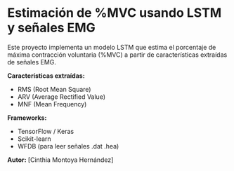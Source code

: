 
# Estimación de %MVC usando LSTM y señales EMG

Este proyecto implementa un modelo LSTM que estima el porcentaje de máxima contracción voluntaria (%MVC) a partir de características extraídas de señales EMG.

**Características extraídas:**
- RMS (Root Mean Square)
- ARV (Average Rectified Value)
- MNF (Mean Frequency)

**Frameworks:**
- TensorFlow / Keras
- Scikit-learn
- WFDB (para leer señales .dat .hea)

**Autor:** [Cinthia Montoya Hernández]


